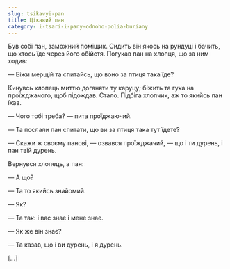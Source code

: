 ```yaml
---
slug: tsikavyi-pan
title: Цікавий пан
category: i-tsari-i-pany-odnoho-polia-buriany
---
```

Був собі пан, заможний поміщик. Сидить він якось на рундуці і бачить, що хтось їде через його обійстя. Погукав пан на хлопця, що за ним ходив:

— Біжи мерщій та спитайсь, що воно за птиця така їде?

Кинувсь хлопець миттю доганяти ту каруцу; біжить та гука на проїжджачого, щоб підождав. Стало. Підбіга хлопчик, аж то якийсь пан їхав.

— Чого тобі треба? — пита проїджаючий.

— Та послали пан спитати, що ви за птиця така тут їдете?

— Скажи ж своєму панові, — озвався проїжджачий, — що і ти дурень, і пан твій дурень.

Вернувся хлопець, а пан:

— А що?

— Та то якийсь знайомий.

— Як?

— Та так: і вас знає і мене знає.

— Як же він знає?

— Та казав, що і ви дурень, і я дурень.

[…]
